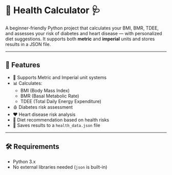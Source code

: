 # 🧮 Health Calculator 🩺

A beginner-friendly Python project that calculates your BMI, BMR, TDEE, and assesses your risk of diabetes and heart disease — with personalized diet suggestions. It supports both **metric** and **imperial** units and stores results in a JSON file.

---

## 🚀 Features

- 📏 Supports Metric and Imperial unit systems  
- 📊 Calculates:
  - BMI (Body Mass Index)
  - BMR (Basal Metabolic Rate)
  - TDEE (Total Daily Energy Expenditure)
- 🩸 Diabetes risk assessment
- ❤️ Heart disease risk analysis
- 🥗 Diet recommendation based on health risks
- 💾 Saves results to a `health_data.json` file

---

## 🛠 Requirements

- Python 3.x
- No external libraries needed (`json` is built-in)

